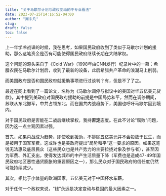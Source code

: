 ```yaml
---
title: "关于马歇尔计划与政权变动的不专业看法"
date: 2023-07-25T14:16:52-04:00
author: "周未凡"
slug:
draft: false
toc: false
---
```

<p>上一年学冷战课的时候，我在思考，如果国民政府收到了类似于马歇尔计划的援助，那么这笔资金是否有可能使得国民政府继续长期在大陆掌权。</p>
<p>这个问题的源头来自于《Cold War》（1998年由CNN发行）纪录片中的一幕：希腊农民在马歇尔计划后，收到了最新的设备，此后希腊共产革命的浪潮马上削弱。</p>
<p>而美国政府是否和国民政府就援助事项进行过谈判？有，但是不了了之。</p>
<p>最近在网上看到了一篇论文，名称为《马歇尔调停与拟议中的美国对华五亿美元贷款》，其中提到美政府对国民政府援助的前提是中国局势和平，然而在调停期间，苏联从东北撤军，中共占领东北，而在国共内战趋势下，美国也呼吁马歇尔回到境内。</p>
<p>对于国民政府是否能在二战后继续掌权，我持<b>否定</b>态度。在此不讨论“腐败”问题，因为这一点主观因素过强。</p>
<p>首先，如果内战成为趋势，即使收到援助，不排除五亿美元并不会投放于民生，而是被用于国军军费。这或许也是美政府提出”局势和平“这一要求的原因。如果这笔钱无法惠及底层民众（这些民众也是共产势力的主要拉拢对象及参与者），甚至因为军费、外汇支出，使得发达城市的中产生活质量下降（军费也是造成47-49年国民政府地区恶性通货膨胀的重要原因之一），那么民众对于国民政府的信任度仍然可能持续减少。</p>
<p>其次，相比于小体量的欧洲国家，五亿美元对于中国杯水车薪。</p>
<p>对于任何一个政权来说，“钱”永远是决定变动与稳固的最大因素之一。</p>